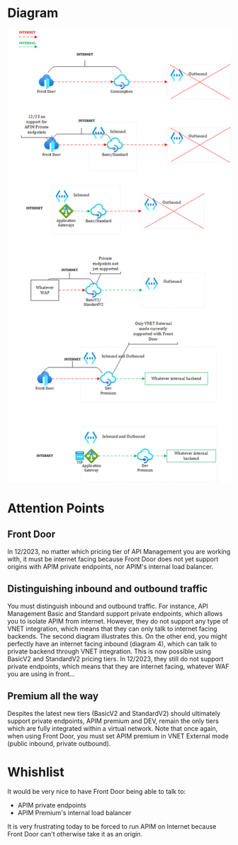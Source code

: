 
# Diagram
![apim-topologies](../images/apim-topologies.png)

# Attention Points
## Front Door
In 12/2023, no matter which pricing tier of API Management you are working with, it must be internet facing because Front Door does not yet support origins with APIM private endpoints, nor APIM's internal load balancer.  
## Distinguishing inbound and outbound traffic 
You must distinguish inbound and outbound traffic. For instance, API Management Basic and Standard support private endpoints, which allows you to isolate APIM from internet. However, they do not support any type of VNET integration, which means that they can only talk to internet facing backends. The second diagram illustrates this.
On the other end, you might perfectly have an internet facing inbound (diagram 4), which can talk to private backend through VNET integration. This is now possible using BasicV2 and StandardV2 pricing tiers. In 12/2023, they still do not support private endpoints, which means that they are internet facing, whatever WAF you are using in front...

## Premium all the way
Despites the latest new tiers (BasicV2 and StandardV2) should ultimately support private endpoints, APIM premium and DEV, remain the only tiers which are fully integrated within a virtual network. Note that once again, when using Front Door, you must set APIM premium in VNET External mode (public inbound, private outbound).


# Whishlist
It would be very nice to have Front Door being able to talk to:

- APIM private endpoints
- APIM Premium's internal load balancer

It is very frustrating today to be forced to run APIM on Internet because Front Door can't otherwise take it as an origin.